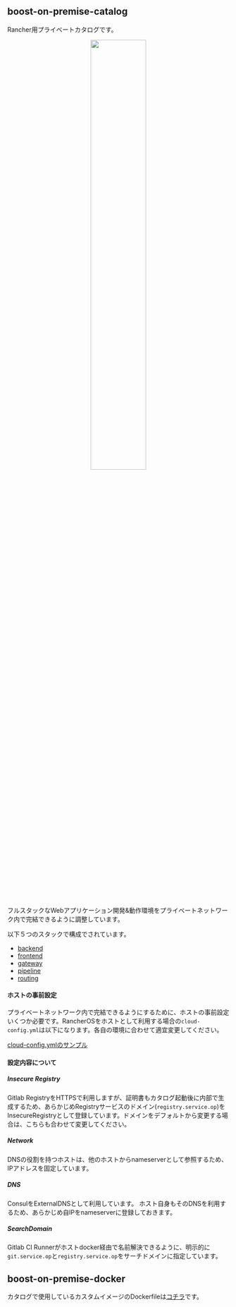 ## boost-on-premise-catalog
Rancher用プライベートカタログです。

<p align="center">
<img align=center src="https://cdn.rawgit.com/supersoftware/boost-on-premise-catalog/preview/logo.svg" width=50% />
</p>

フルスタックなWebアプリケーション開発&動作環境をプライベートネットワーク内で完結できるように調整しています。

以下５つのスタックで構成でされています。

- [backend](templates/backend/0/README.md)
- [frontend](templates/frontend/0/README.md)
- [gateway](templates/gateway/0/README.md)
- [pipeline](templates/pipeline/0/README.md)
- [routing](templates/routing/0/README.md)

#### ホストの事前設定

プライベートネットワーク内で完結できるようにするために、ホストの事前設定いくつか必要です。RancherOSをホストとして利用する場合の`cloud-config.yml`は以下になります。各自の環境に合わせて適宜変更してください。

[cloud-config.ymlのサンプル](https://gist.github.com/kyamazawa/435acdb0445fade900681d0ab68dc095#file-cloud-config-yml)

#### 設定内容について

##### Insecure Registry

Gitlab RegistryをHTTPSで利用しますが、証明書もカタログ起動後に内部で生成するため、あらかじめRegistryサービスのドメイン(`registry.service.op`)をInsecureRegistryとして登録しています。ドメインをデフォルトから変更する場合は、こちらも合わせて変更してください。

##### Network

DNSの役割を持つホストは、他のホストからnameserverとして参照するため、IPアドレスを固定しています。

##### DNS

ConsulをExternalDNSとして利用しています。
ホスト自身もそのDNSを利用するため、あらかじめ自IPをnameserverに登録しておきます。

##### SearchDomain

Gitlab CI Runnerがホストdocker経由で名前解決できるように、明示的に`git.service.op`と`registry.service.op`をサーチドメインに指定しています。

## boost-on-premise-docker

カタログで使用しているカスタムイメージのDockerfileは[コチラ](https://github.com/supersoftware/boost-on-premise-docker)です。
